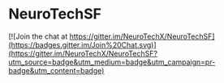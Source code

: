 # NeuroTechSF

[![Join the chat at https://gitter.im/NeuroTechX/NeuroTechSF](https://badges.gitter.im/Join%20Chat.svg)](https://gitter.im/NeuroTechX/NeuroTechSF?utm_source=badge&utm_medium=badge&utm_campaign=pr-badge&utm_content=badge)
